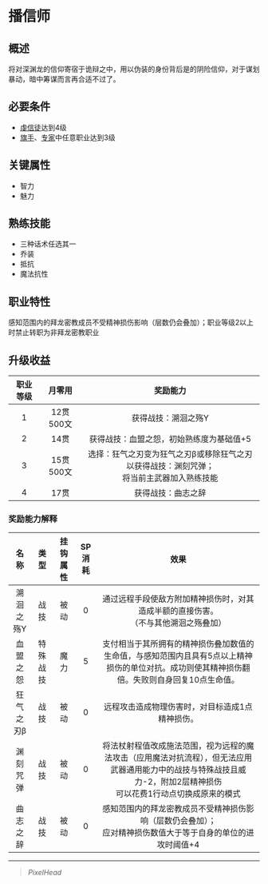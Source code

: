 # 播信师

## 概述

将对深渊龙的信仰寄宿于诡辩之中，用以伪装的身份背后是的阴险信仰，对于谋划暴动，暗中筹谋而言再合适不过了。

## 必要条件

* <a href="../devotedcultist" target="_blank">虔信徒</a>达到4级
* <a href="../../../basicJob/Standard-bearer" target="_blank">旗手</a>、<a href="../../../basicJob/Specialist" target="_blank">专家</a>中任意职业达到3级

## 关键属性

* 智力
* 魅力

## 熟练技能

* 三种话术任选其一
* 乔装
* 抵抗
* 魔法抗性

## 职业特性

感知范围内的拜龙密教成员不受精神损伤影响（层数仍会叠加）；职业等级2以上时禁止转职为非拜龙密教职业

## 升级收益

职业等级|月零用|奖励能力
:--:|:--:|:--:
1|12贯500文|获得战技：溯洄之殇Y
2|14贯|获得战技：血盟之怨，初始熟练度为基础值+5
3|15贯500文|选择：狂气之刃变为狂气之刃β或移除狂气之刃以获得战技：渊刻咒弹；<br>将当前主武器加入熟练技能
4|17贯|获得战技：曲志之辞

### 奖励能力解释

名称|类型|挂钩属性|SP消耗|效果
:--:|:--:|:--:|:--:|:--:
溯洄之殇Y|战技|被动|0|通过远程手段使敌方附加精神损伤时，对其造成半额的直接伤害。<br>（不与其他溯洄之殇叠加）
血盟之怨|特殊战技|魔力|5|支付相当于其所拥有的精神损伤叠加数值的生命值，与感知范围内且具有5点以上精神损伤的单位对抗。成功则使其精神损伤翻倍。失败则自身回复10点生命值。
狂气之刃β|战技|被动|0|远程攻击造成物理伤害时，对目标造成1点精神损伤。
渊刻咒弹|战技|被动|0|将法杖射程值改成施法范围，视为远程的魔法攻击（应用魔法对抗流程），但无法应用武器通用能力中的战技与特殊战技且威力-2，附加2层精神损伤<br>可以花费1行动点切换成原来的模式
曲志之辞|战技|被动|0|感知范围内的拜龙密教成员不受精神损伤影响（层数仍会叠加）；<br>应对精神损伤数值大于等于自身的单位的进攻时阈值+4

---

> *PixelHead*